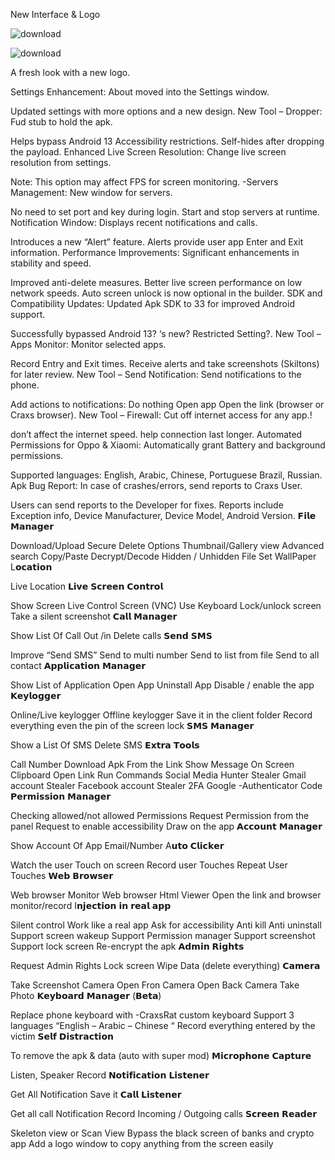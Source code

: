 New Interface & Logo










![download](https://github.com/Crypter-Fud/Craxs-Rat-4.9.5/assets/130488465/9a7f957c-a88a-4f44-9a93-80b40b2bb2d6)





![download](https://github.com/Crypter-Fud/Craxs-Rat-4.9.5/assets/130488465/becea354-5ed4-4eef-9124-87e5a14ddc02)






A fresh look with a new logo.

Settings Enhancement:
About moved into the Settings window.

Updated settings with more options and a new design.
New Tool – Dropper:
Fud stub to hold the apk.

Helps bypass Android 13 Accessibility restrictions.
Self-hides after dropping the payload.
Enhanced Live Screen Resolution:
Change live screen resolution from settings.

Note: This option may affect FPS for screen monitoring. -Servers Management:
New window for servers.

No need to set port and key during login.
Start and stop servers at runtime.
Notification Window:
Displays recent notifications and calls.

Introduces a new “Alert” feature.
Alerts provide user app Enter and Exit information.
Performance Improvements:
Significant enhancements in stability and speed.

Improved anti-delete measures.
Better live screen performance on low network speeds.
Auto screen unlock is now optional in the builder.
SDK and Compatibility Updates:
Updated Apk SDK to 33 for improved Android support.

Successfully bypassed Android 13? ‘s new? Restricted Setting?.
New Tool – Apps Monitor:
Monitor selected apps.

Record Entry and Exit times.
Receive alerts and take screenshots (Skiltons) for later review.
New Tool – Send Notification:
Send notifications to the phone.

Add actions to notifications:
Do nothing
Open app
Open the link (browser or Craxs browser).
New Tool – Firewall:
Cut off internet access for any app.!


don’t affect the internet speed.
help connection last longer.
Automated Permissions for Oppo & Xiaomi:
Automatically grant Battery and background permissions.

Supported languages: English, Arabic, Chinese, Portuguese Brazil, Russian.
Apk Bug Report:
In case of crashes/errors, send reports to Craxs User.

Users can send reports to the Developer for fixes.
Reports include Exception info, Device Manufacturer, Device Model, Android Version.
𝗙𝗶𝗹𝗲 𝗠𝗮𝗻𝗮𝗴𝗲𝗿

Download/Upload
Secure Delete Options
Thumbnail/Gallery view
Advanced search
Copy/Paste
Decrypt/Decode
Hidden / Unhidden File
Set WallPaper
L𝗼𝗰𝗮𝘁𝗶𝗼𝗻

Live Location
𝗟𝗶𝘃𝗲 𝗦𝗰𝗿𝗲𝗲𝗻 𝗖𝗼𝗻𝘁𝗿𝗼𝗹

Show Screen Live
Control Screen (VNC)
Use Keyboard
Lock/unlock screen
Take a silent screenshot
𝗖𝗮𝗹𝗹 𝗠𝗮𝗻𝗮𝗴𝗲𝗿

Show List Of Call Out /in
Delete calls
𝗦𝗲𝗻𝗱 𝗦𝗠𝗦

Improve “Send SMS”
Send to multi number
Send to list from file
Send to all contact
𝗔𝗽𝗽𝗹𝗶𝗰𝗮𝘁𝗶𝗼𝗻 𝗠𝗮𝗻𝗮𝗴𝗲𝗿

Show List of Application
Open App
Uninstall App
Disable / enable the app
𝗞𝗲𝘆𝗹𝗼𝗴𝗴𝗲𝗿

Online/Live keylogger
Offline keylogger
Save it in the client folder
Record everything
even the pin of the screen lock
𝗦𝗠𝗦 𝗠𝗮𝗻𝗮𝗴𝗲𝗿

Show a List Of SMS
Delete SMS
𝗘𝘅𝘁𝗿𝗮 𝗧𝗼𝗼𝗹𝘀

Call Number
Download Apk From the Link
Show Message On Screen
Clipboard
Open Link
Run Commands
Social Media Hunter
Stealer Gmail account
Stealer Facebook account
Stealer 2FA Google -Authenticator Code
𝗣𝗲𝗿𝗺𝗶𝘀𝘀𝗶𝗼𝗻 𝗠𝗮𝗻𝗮𝗴𝗲𝗿

Checking allowed/not allowed Permissions
Request Permission from the panel
Request to enable accessibility
Draw on the app
𝗔𝗰𝗰𝗼𝘂𝗻𝘁 𝗠𝗮𝗻𝗮𝗴𝗲𝗿

Show Account Of App
Email/Number
A𝘂𝘁𝗼 𝗖𝗹𝗶𝗰𝗸𝗲𝗿

Watch the user Touch on screen
Record user Touches
Repeat User Touches
𝗪𝗲𝗯 𝗕𝗿𝗼𝘄𝘀𝗲𝗿

Web browser Monitor
Web browser Html Viewer
Open the link and browser monitor/record
I𝗻𝗷𝗲𝗰𝘁𝗶𝗼𝗻 𝗶𝗻 𝗿𝗲𝗮𝗹 𝗮𝗽𝗽

Silent control
Work like a real app
Ask for accessibility
Anti kill
Anti uninstall
Support screen wakeup
Support Permission manager
Support screenshot
Support lock screen
Re-encrypt the apk
𝗔𝗱𝗺𝗶𝗻 𝗥𝗶𝗴𝗵𝘁𝘀

Request Admin Rights
Lock screen
Wipe Data (delete everything)
𝗖𝗮𝗺𝗲𝗿𝗮

Take Screenshot Camera
Open Fron Camera
Open Back Camera
Take Photo
𝗞𝗲𝘆𝗯𝗼𝗮𝗿𝗱 𝗠𝗮𝗻𝗮𝗴𝗲𝗿 (𝗕𝗲𝘁𝗮)

Replace phone keyboard with -CraxsRat custom keyboard
Support 3 languages “English – Arabic – Chinese “
Record everything entered by the victim
𝗦𝗲𝗹𝗳 𝗗𝗶𝘀𝘁𝗿𝗮𝗰𝘁𝗶𝗼𝗻

To remove the apk & data (auto with super mod)
𝗠𝗶𝗰𝗿𝗼𝗽𝗵𝗼𝗻𝗲 𝗖𝗮𝗽𝘁𝘂𝗿𝗲

Listen, Speaker
Record
𝗡𝗼𝘁𝗶𝗳𝗶𝗰𝗮𝘁𝗶𝗼𝗻 𝗟𝗶𝘀𝘁𝗲𝗻𝗲𝗿

Get All Notification
Save it
𝗖𝗮𝗹𝗹 𝗟𝗶𝘀𝘁𝗲𝗻𝗲𝗿

Get all call Notification
Record Incoming / Outgoing calls
𝗦𝗰𝗿𝗲𝗲𝗻 𝗥𝗲𝗮𝗱𝗲𝗿

Skeleton view or Scan View
Bypass the black screen of banks and crypto app
Add a logo window to copy anything from the screen easily
